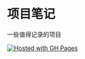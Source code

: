 # 项目笔记

一些值得记录的项目

[![Hosted with GH Pages](https://img.shields.io/badge/Hosted_with-GitHub_Pages-blue?logo=github&logoColor=white)](https://luoway.github.io/project-notebook/)
